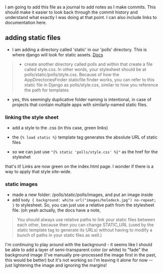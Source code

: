 I am going to add this file as a journal to add notes as I make commits. This should make it easier to look back through the commit history and understand what exactly I was doing at that point. I can also include links to documentation here.

## adding static files
- I am adding a directory called 'static' in our 'polls' directory. This is where django will look for static assets. [Docs](https://docs.djangoproject.com/en/4.0/intro/tutorial06/#customize-your-app-s-look-and-feel)
> - create another directory called polls and within that create a file called style.css. In other words, your stylesheet should be at polls/static/polls/style.css. Because of how the AppDirectoriesFinder staticfile finder works, you can refer to this static file in Django as polls/style.css, similar to how you reference the path for templates
- yes, this seemingly duplicative folder naming is intentional, in case of projects that contain multiple apps with similarly-named static files.

### linking the style sheet
- add a style to the .css (in this case, green links)

- the `{% load static %}` template tag generates the absolute URL of static files
- so we can just use `"{% static 'polls/style.css' %}"` as the href for the styleshet

that's it! Links are now green on the index.html page. I wonder if there is a way to apply that style site-wide. 

### static images
- made a new folder:  /polls/static/polls/images, and put an image inside
- add `
body {
    background: white url("images/holodeck.jpg") no-repeat;
}
`
 to stylesheet. So, you can just use a relative path from the stylesheet file. (oh yeah actually, the docs have a note, 
 > You should always use relative paths to link your static files between each other, because then you can change STATIC_URL (used by the static template tag to generate its URLs) without having to modify a bunch of paths in your static files as well.)

 I'm continuing to play around with the background - it seems like I should be able to add a layer of semi-transparent color (or white) to "fade" the background image (I've manually pre-processed the image first in the past, this would be better) but it's not working so I'm leaving it alone for now -- just lightening the image and ignoring the margins! 